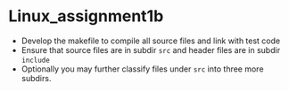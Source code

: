 # Linux_assignment1b
* Develop the makefile to compile all source files and link with test code
* Ensure that source files are in subdir `src` and header files are in subdir `include`
* Optionally you may further classify files under `src` into three more subdirs.

